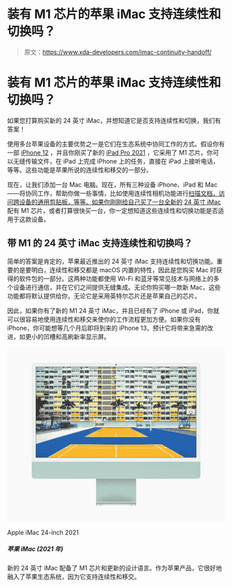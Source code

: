 # 装有 M1 芯片的苹果 iMac 支持连续性和切换吗？

> 原文：<https://www.xda-developers.com/imac-continuity-handoff/>

# 装有 M1 芯片的苹果 iMac 支持连续性和切换吗？

如果您打算购买新的 24 英寸 iMac，并想知道它是否支持连续性和切换，我们有答案！

使用多台苹果设备的主要优势之一是它们在生态系统中协同工作的方式。假设你有一部 [iPhone 12](https://www.xda-developers.com/apple-iphone-12-series/) ，并且你刚买了新的 [iPad Pro 2021](https://www.xda-developers.com/ipad-pro/) ，它采用了 M1 芯片。你可以无缝传输文件，在 iPad 上完成 iPhone 上的任务，直接在 iPad 上接听电话，等等。这些功能是苹果所说的连续性和移交的一部分。

现在，让我们添加一台 Mac 电脑。现在，所有三种设备 iPhone、iPad 和 Mac——将协同工作，帮助你做一些事情，比如使用连续性相机功能进行[扫描文档，访问跨设备的通用剪贴板，等等。如果你刚刚给自己买了一台全新的](https://www.xda-developers.com/continuity-camera/) [24 英寸 iMac](https://www.xda-developers.com/apple-announces-new-m1-powered-imac/) 配有 M1 芯片，或者打算很快买一台，你一定想知道这些连续性和切换功能是否适用于这款设备。

## 带 M1 的 24 英寸 iMac 支持连续性和切换吗？

简单的答案是肯定的，苹果最近推出的 24 英寸 iMac 支持连续性和切换功能。重要的是要明白，连续性和移交都是 macOS 内置的特性，因此是您购买 Mac 时获得的软件包的一部分。这两种功能都使用 Wi-Fi 和蓝牙等常见技术与网络上的多个设备进行通信，并在它们之间提供无缝集成。无论你购买哪一款新 Mac，这些功能都将默认提供给你，无论它是采用英特尔芯片还是苹果自己的芯片。

因此，如果你有了新的 M1 24 英寸 iMac，并且已经有了 iPhone 或 iPad，你就可以很容易地使用连续性和移交来使你的工作流程更加方便。如果你没有 iPhone，你可能想等几个月后即将到来的 iPhone 13，预计它将带来急需的改进，如更小的凹槽和高刷新率显示屏。

 <picture>![The new 24-inch iMac comes with the M1 chip and an updated design language. Being an Apple product, it integrates well into the Apple ecosystem as it supports Continuity and Handoff.](img/5b46da5c5cfdd9733ce568e63b2fd864.png)</picture> 

Apple iMac 24-inch 2021

##### 苹果 iMac (2021 年)

新的 24 英寸 iMac 配备了 M1 芯片和更新的设计语言。作为苹果产品，它很好地融入了苹果生态系统，因为它支持连续性和移交。